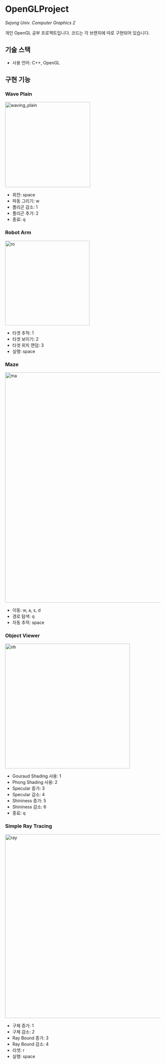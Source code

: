 # OpenGLProject
*Sejong Univ. Computer Graphics 2*

개인 OpenGL 공부 프로젝트입니다.
코드는 각 브랜치에 따로 구현되어 있습니다.


## 기술 스택
+ 사용 언어: C++, OpenGL


## 구현 기능
### Wave Plain
<img width="277" alt="waving_plain" src="https://github.com/sladja3929/OpenGLProject/assets/43125863/b4e18143-043b-493c-b455-b46b3f7128bb">

+ 회전: space
+ 파동 그리기: w
+ 폴리곤 감소: 1
+ 폴리곤 추가: 2
+ 종료: q

### Robot Arm
<img width="275" alt="ro" src="https://github.com/sladja3929/OpenGLProject/assets/43125863/0d18c8d6-48ac-42b7-bec9-48b6051f0f49">

+ 타겟 추적: 1
+ 타겟 보이기: 2
+ 타겟 위치 랜덤: 3
+ 실행: space

### Maze
<img width="748" alt="ma" src="https://github.com/sladja3929/OpenGLProject/assets/43125863/75fed1f4-0b93-4de0-be7c-d0f5c415cf86">

+ 이동: w, a, s, d
+ 경로 탐색: q
+ 자동 추적: space

### Object Viewer
<img width="406" alt="ob" src="https://github.com/sladja3929/OpenGLProject/assets/43125863/dc112236-6e46-4a32-b8fb-9d17c1820b24">

+ Gouraud Shading 사용: 1
+ Phong Shading 사용: 2
+ Specular 증가: 3
+ Specular 감소: 4
+ Shininess 증가: 5
+ Shininess 감소: 6
+ 종료: q

### Simple Ray Tracing
<img width="597" alt="ray" src="https://github.com/sladja3929/OpenGLProject/assets/43125863/0efd344e-7cf3-468a-891d-cf40c46f1f00">

+ 구체 증가: 1
+ 구체 감소: 2
+ Ray Bound 증가: 3
+ Ray Bound 감소: 4
+ 리셋: r
+ 실행: space

